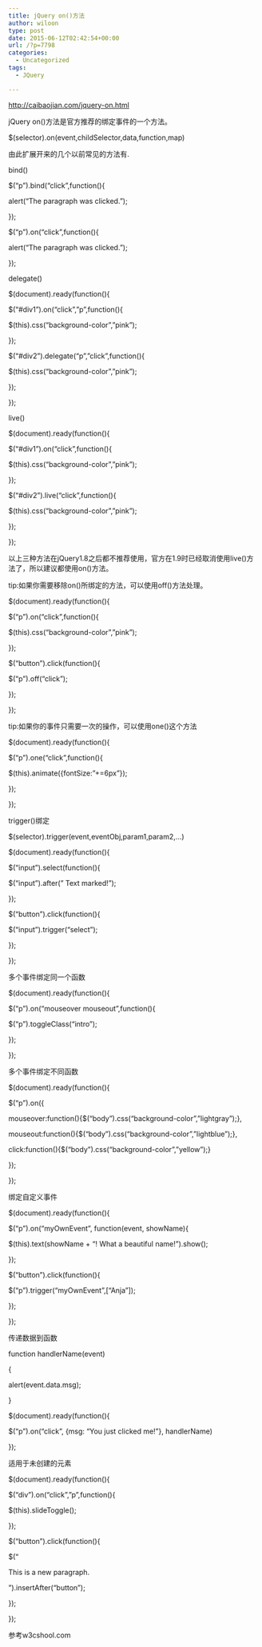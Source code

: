 ```yaml
---
title: jQuery on()方法
author: wiloon
type: post
date: 2015-06-12T02:42:54+00:00
url: /?p=7798
categories:
  - Uncategorized
tags:
  - JQuery

---
```

http://caibaojian.com/jquery-on.html

jQuery on()方法是官方推荐的绑定事件的一个方法。

$(selector).on(event,childSelector,data,function,map)
  
由此扩展开来的几个以前常见的方法有.

bind()

$(&#8220;p&#8221;).bind(&#8220;click&#8221;,function(){
  
alert(&#8220;The paragraph was clicked.&#8221;);
  
});

$(&#8220;p&#8221;).on(&#8220;click&#8221;,function(){
  
alert(&#8220;The paragraph was clicked.&#8221;);
  
});

delegate()

$(document).ready(function(){
  
$(&#8220;#div1&#8221;).on(&#8220;click&#8221;,&#8221;p&#8221;,function(){
  
$(this).css(&#8220;background-color&#8221;,&#8221;pink&#8221;);
  
});
  
$(&#8220;#div2&#8221;).delegate(&#8220;p&#8221;,&#8221;click&#8221;,function(){
  
$(this).css(&#8220;background-color&#8221;,&#8221;pink&#8221;);
  
});
  
});

live()
  
$(document).ready(function(){
  
$(&#8220;#div1&#8221;).on(&#8220;click&#8221;,function(){
  
$(this).css(&#8220;background-color&#8221;,&#8221;pink&#8221;);
  
});
  
$(&#8220;#div2&#8221;).live(&#8220;click&#8221;,function(){
  
$(this).css(&#8220;background-color&#8221;,&#8221;pink&#8221;);
  
});
  
});
  
以上三种方法在jQuery1.8之后都不推荐使用，官方在1.9时已经取消使用live()方法了，所以建议都使用on()方法。

tip:如果你需要移除on()所绑定的方法，可以使用off()方法处理。

$(document).ready(function(){
  
$(&#8220;p&#8221;).on(&#8220;click&#8221;,function(){
  
$(this).css(&#8220;background-color&#8221;,&#8221;pink&#8221;);
  
});
  
$(&#8220;button&#8221;).click(function(){
  
$(&#8220;p&#8221;).off(&#8220;click&#8221;);
  
});
  
});
  
tip:如果你的事件只需要一次的操作，可以使用one()这个方法

$(document).ready(function(){
  
$(&#8220;p&#8221;).one(&#8220;click&#8221;,function(){
  
$(this).animate({fontSize:&#8221;+=6px&#8221;});
  
});
  
});
  
trigger()绑定

$(selector).trigger(event,eventObj,param1,param2,&#8230;)
  
$(document).ready(function(){
  
$(&#8220;input&#8221;).select(function(){
  
$(&#8220;input&#8221;).after(&#8221; Text marked!&#8221;);
  
});
  
$(&#8220;button&#8221;).click(function(){
  
$(&#8220;input&#8221;).trigger(&#8220;select&#8221;);
  
});
  
});
  
多个事件绑定同一个函数

$(document).ready(function(){
  
$(&#8220;p&#8221;).on(&#8220;mouseover mouseout&#8221;,function(){
  
$(&#8220;p&#8221;).toggleClass(&#8220;intro&#8221;);
  
});
  
});
  
多个事件绑定不同函数

$(document).ready(function(){
  
$(&#8220;p&#8221;).on({
  
mouseover:function(){$(&#8220;body&#8221;).css(&#8220;background-color&#8221;,&#8221;lightgray&#8221;);},
  
mouseout:function(){$(&#8220;body&#8221;).css(&#8220;background-color&#8221;,&#8221;lightblue&#8221;);},
  
click:function(){$(&#8220;body&#8221;).css(&#8220;background-color&#8221;,&#8221;yellow&#8221;);}
  
});
  
});
  
绑定自定义事件

$(document).ready(function(){
  
$(&#8220;p&#8221;).on(&#8220;myOwnEvent&#8221;, function(event, showName){
  
$(this).text(showName + &#8220;! What a beautiful name!&#8221;).show();
  
});
  
$(&#8220;button&#8221;).click(function(){
  
$(&#8220;p&#8221;).trigger(&#8220;myOwnEvent&#8221;,[&#8220;Anja&#8221;]);
  
});
  
});
  
传递数据到函数

function handlerName(event)
  
{
  
alert(event.data.msg);
  
}

$(document).ready(function(){
  
$(&#8220;p&#8221;).on(&#8220;click&#8221;, {msg: &#8220;You just clicked me!&#8221;}, handlerName)
  
});
  
适用于未创建的元素

$(document).ready(function(){
  
$(&#8220;div&#8221;).on(&#8220;click&#8221;,&#8221;p&#8221;,function(){
  
$(this).slideToggle();
  
});
  
$(&#8220;button&#8221;).click(function(){
  
$(&#8220;<p>This is a new paragraph.</p>&#8221;).insertAfter(&#8220;button&#8221;);
  
});
  
});
  
参考w3cshool.com